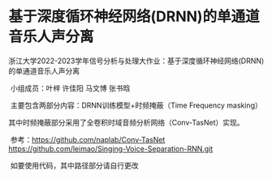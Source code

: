 # 基于深度循环神经网络(DRNN)的单通道音乐人声分离
浙江大学2022-2023学年信号分析与处理大作业：基于深度循环神经网络(DRNN)的单通道音乐人声分离

​	小组成员：叶梓 许佳阳 马文博 张书晗

​	主要包含两部分内容：DRNN训练模型+时频掩蔽（Time Frequency masking）

​	其中时频掩蔽部分采用了全卷积时域音频分析网络（Conv-TasNet）实现。

​	参考：https://github.com/naplab/Conv-TasNet
https://github.com/leimao/Singing-Voice-Separation-RNN.git

​	如要使用代码，其中路径部分请自行更改
